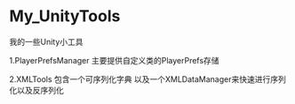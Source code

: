 # My_UnityTools
我的一些Unity小工具

1.PlayerPrefsManager 主要提供自定义类的PlayerPrefs存储  

2.XMLTools 包含一个可序列化字典 以及一个XMLDataManager来快速进行序列化以及反序列化
